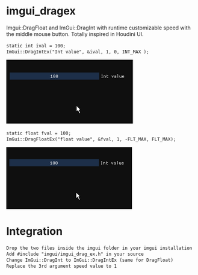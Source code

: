 # imgui_dragex
Imgui::DragFloat and ImGui::DragInt with runtime customizable speed with the middle mouse button. Totally inspired in Houdini UI.

    static int ival = 100;
    ImGui::DragIntEx("Int value", &ival, 1, 0, INT_MAX );

![Sample integers](sample.gif)

    static float fval = 100;
    ImGui::DragFloatEx("float value", &fval, 1, -FLT_MAX, FLT_MAX);

![Sample floats](floats.gif)

# Integration

    Drop the two files inside the imgui folder in your imgui installation
    Add #include "imgui/imgui_drag_ex.h" in your source
    Change ImGui::DragInt to ImGui::DragIntEx (same for DragFloat)
    Replace the 3rd argument speed value to 1

